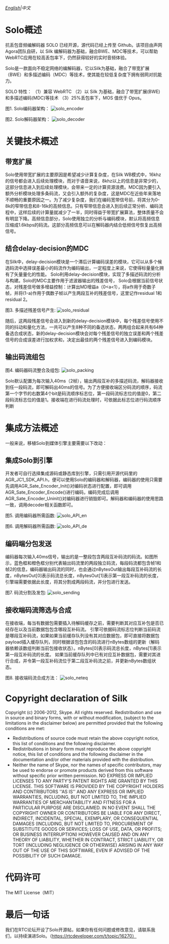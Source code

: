 *[English](README.md)|中文*
# Solo概述
抗丢包音频编解码器 SOLO 已经开源，源代码已经上传至 Github。该项目由声网Agora团队自研，以 Silk 编解码器为基础，融合BWE、MDC等技术，可以帮助WebRTC应用在较高丢包率下，仍然获得较好的实时音频体验。

Solo是一款面向不稳定网络的编解码器，它以Silk为基础，融合了带宽扩展（BWE）和多描述编码（MDC）等技术，使其能在较低复杂度下拥有弱网对抗能力。

SOLO 特性：
（1）兼容 WebRTC
（2）以 Silk 为基础，融合了带宽扩展(BWE)和多描述编码(MDC)等技术
（3）25%丢包率下，MOS 值优于 Opus。


图1. Solo编码器架构：
![solo_encoder](https://github.com/AgoraIO-Community/Solo/blob/master/imag/solo_encoder.png)

图2. Solo解码器架构：
![solo_decoder](https://github.com/AgoraIO-Community/Solo/blob/master/imag/solo_decoder.png)

# 关键技术概述

## 带宽扩展
Solo使用带宽扩展的主要原因是希望减少计算复杂度，在Silk WB模式中，16khz的信号都会进入后续处理模块，而对于语音来说，8khz以上的信息是非常少的，这部分信息进入到后续处理模块，会带来一定的计算资源浪费。MDC因为要引入额外分析模块处理多条码流，又会引入额外的复杂度，这是MDC在近些年来落地不顺畅的重要原因之一。为了减少复杂度，我们在编码宽带信号前，将其分为0-8k的窄带信息和8-16k的高频信息。只有窄带信息会进入到后续正常分析、编码流程中，这样后续的计算量就减少了一半，同时得益于带宽扩展算法，整体质量不会有明显下降。高频信息部分，Solo使用独立的分析与编码模块，默认将高频信息压缩成1.6kbps的码流。这部分高频信息可以在解码器内结合低频信号恢复出高频信号。

## 结合delay-decision的MDC
在Silk中，delay-decision模块是一个滞后计算编码误差的模块，它可以从多个候选码流中选择误差最小的码流作为编码输出，一定程度上来说，它使得标量量化拥有了矢量量化的性能。 Solo利用delay-decision模块，实现了多描述码流的分析与构建。Solo的MDC主要作用于滤波器输出的残差信号， Solo会根据当前信号状态，对残差信号做多增益控制：计算出MD增益a（0<a<1），将a作用于奇数子帧，并将(1-a)作用于偶数子帧以产生两段互补的残差信号，这里记作residual 1和residual 2。

图3. 多描述残差信号产生:
![solo_residual](https://github.com/AgoraIO-Community/Solo/blob/master/imag/solo_residual.png)

随后，这两段残差信号会进入到新的delay-decision模块中，每个残差信号使用不同的抖动和量化方法，一共可以产生8种不同的备选状态，两两组合起来共有64种备选合成状态，新的delay-decision模块会对每个残差信号的独立误差和两个残差信号的合成误差进行加权求和，决定出最佳的两个残差信号进入到编码模块。
## 输出码流组包

图4. 编码器码流整合及组包:
![solo_packing](https://github.com/AgoraIO-Community/Solo/blob/master/imag/solo_packing.png)

Solo默认配置为每次输入40ms（2帧），输出两段互补的多描述码流，解码器接收到任一段码流，即可解码出40ms的信号。为了方便接收端区分码流的顺序，码流第一个字节的右数第4个bit是码流顺序标志位，第一段码流标志位的值是0，第二段码流标志位的值是1。接收端在进行码流处理时，可依据此标志位进行码流顺序判断

# 集成方法概述

一般来说，移植Solo到媒体引擎主要需要以下改动：
##    集成Solo到引擎
开发者可自行选择集成源码或静态库到引擎，只需引用开源代码里的AGR_JC1_SDK_API.h，便可以使用Solo的编码器和解码器，编码器的使用只需要先调用AGR_Sate_Encoder_Init()对编码状态进行配置，即可调用AGR_Sate_Encoder_Encode()进行编码，编码完成后调用AGR_Sate_Encoder_Uninit()对编码器进行销毁即可。解码器和编码器的使用思路一致，调用decoder相关函数即可。

图5. 调用编码器所需函数:
![solo_API_en](https://github.com/AgoraIO-Community/Solo/blob/master/imag/solo_API_en.png)

图6. 调用解码器所需函数:
![solo_API_de](https://github.com/AgoraIO-Community/Solo/blob/master/imag/solo_API_de.png)

##   编码端分包发送
编码器每次输入40ms信号，输出的是一整段包含两段互补码流的码流。如图所示，蓝色框和橙色框分别代表输出码流里的两段独立码流，每段码流都包含帧1和帧2的信息，编码器输出码流的同时，也会通过nBytesOut输出每段互补码流的长度，nBytesOut[0]表示码流总长度，nBytesOut[1]表示第一段互补码流的长度，引擎端需要依据此长度，将其分割成两段码流，并分包进行发送。

图7. 码流分割及发包:
![solo_sending](https://github.com/AgoraIO-Community/Solo/blob/master/imag/solo_sending.png)

##    接收端码流筛选与合成
在接收端，每当有数据包需要插入待解码缓存之前，需要判断其对应互补包是否已经存在以及当前数据包包含哪段互补码流。
引擎可依据码流标志位判断当前码流是哪段互补码流，如果如果当前缓存队列没有其对应数据包，即可直接将数据包payload插入缓存队列，同时根据该包包含的码流进行nBytes数组的更新（解码器依赖该数组判断当前包接收状态）。nBytes[0]表示码流总长度，nBytes[1]表示第一段互补码流的长度。
如果当前缓存队列中已有对应互补数据包，需要对其进行合成，并令第一段互补码流位于第二段互补码流之前，并更新nBytes数组状态。

图8. 接收端码流合成方法：
![solo_neteq](https://github.com/AgoraIO-Community/Solo/blob/master/imag/solo_neteq.png)

# Copyright declaration of Silk

Copyright (c) 2006-2012, Skype. All rights reserved. 
Redistribution and use in source and binary forms, with or without 
modification, (subject to the limitations in the disclaimer below) 
are permitted provided that the following conditions are met:
- Redistributions of source code must retain the above copyright notice,
this list of conditions and the following disclaimer.
- Redistributions in binary form must reproduce the above copyright 
notice, this list of conditions and the following disclaimer in the 
documentation and/or other materials provided with the distribution.
- Neither the name of Skype, nor the names of specific 
contributors, may be used to endorse or promote products derived from 
this software without specific prior written permission.
NO EXPRESS OR IMPLIED LICENSES TO ANY PARTY'S PATENT RIGHTS ARE GRANTED 
BY THIS LICENSE. THIS SOFTWARE IS PROVIDED BY THE COPYRIGHT HOLDERS AND 
CONTRIBUTORS ''AS IS'' AND ANY EXPRESS OR IMPLIED WARRANTIES, INCLUDING,
BUT NOT LIMITED TO, THE IMPLIED WARRANTIES OF MERCHANTABILITY AND 
FITNESS FOR A PARTICULAR PURPOSE ARE DISCLAIMED. IN NO EVENT SHALL THE 
COPYRIGHT OWNER OR CONTRIBUTORS BE LIABLE FOR ANY DIRECT, INDIRECT, 
INCIDENTAL, SPECIAL, EXEMPLARY, OR CONSEQUENTIAL DAMAGES (INCLUDING, BUT
NOT LIMITED TO, PROCUREMENT OF SUBSTITUTE GOODS OR SERVICES; LOSS OF 
USE, DATA, OR PROFITS; OR BUSINESS INTERRUPTION) HOWEVER CAUSED AND ON 
ANY THEORY OF LIABILITY, WHETHER IN CONTRACT, STRICT LIABILITY, OR TORT 
(INCLUDING NEGLIGENCE OR OTHERWISE) ARISING IN ANY WAY OUT OF THE USE 
OF THIS SOFTWARE, EVEN IF ADVISED OF THE POSSIBILITY OF SUCH DAMAGE.

# 代码许可
The MIT License（MIT）

# 最后一句话
我们在RTC论坛开设了Solo开源帖，如果你有任何问题或修改意见，请联系我们，以持续演进Solo。（https://rtcdeveloper.com/t/topic/16270）

